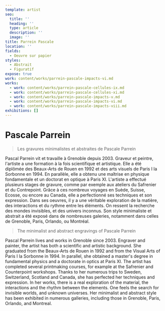 ```yaml
---
template: artist
seo:
  title: ''
  heading: ''
  type: article
  description: ''
  image: ''
title: Parrein Pascale
location: ''
fields:
  - Oeuvre sur papier
styles:
  - Abstrait
  - Figuratif
expose: true
work: content/works/parrein-pascale-impacts-vi.md
works:
  - work: content/works/parrein-pascale-cellules-ix.md
  - work: content/works/parrein-pascale-cellules-xi.md
  - work: content/works/parrein-pascale-impacts-v.md
  - work: content/works/parrein-pascale-impacts-vi.md
  - work: content/works/parrein-pascale-impacts-viii.md
exhibitions: []
---
```


# Pascale Parrein

> Les gravures minimalistes et abstraites de Pascale Parrein

Pascal Parrein vit et travaille à Grenoble depuis 2003. Graveur et peintre, l'artiste a une formation à la fois scientifique et artistique. Elle a été diplômée des Beaux-Arts de Rouen en 1992 et des arts visuels de Paris I la Sorbonne en 1994. En parallèle, elle a obtenu une maîtrise en physique fondamentale et un doctorat en optique à Paris XI. L'artiste a effectué plusieurs stages de gravure, comme par exemple aux ateliers du Safrenier et du Contrepoint. Grâce à ces nombreux voyages en Suède, Suisse, Ecosse, ou encore au Canada, elle a perfectionné ses techniques et son expression. Dans ses oeuvres, il y a une véritable exploration de la matière, des interactions et du rythme entre les éléments. On ressent la recherche des mondes invisibles, et des univers inconnus. Son style minimaliste et abstrait a été exposé dans de nombreuses galeries, notamment dans celles de Grenoble, Paris, Orlando, ou Montréal.

> The minimalist and abstract engravings of Pascale Parrein

Pascal Parrein lives and works in Grenoble since 2003. Engraver and painter, the artist has both a scientific and artistic background. She graduated from the Beaux-Arts de Rouen in 1992 and from the Visual Arts of Paris I la Sorbonne in 1994. In parallel, she obtained a master's degree in fundamental physics and a doctorate in optics at Paris XI. The artist has completed several printmaking courses, for example at the Safrenier and Counterpoint workshops. Thanks to her numerous trips to Sweden, Switzerland, Scotland and Canada, she has perfected her techniques and expression. In her works, there is a real exploration of the material, the interactions and the rhythm between the elements. One feels the search for invisible worlds, and unknown universes. Her minimalist and abstract style has been exhibited in numerous galleries, including those in Grenoble, Paris, Orlando, and Montreal.

